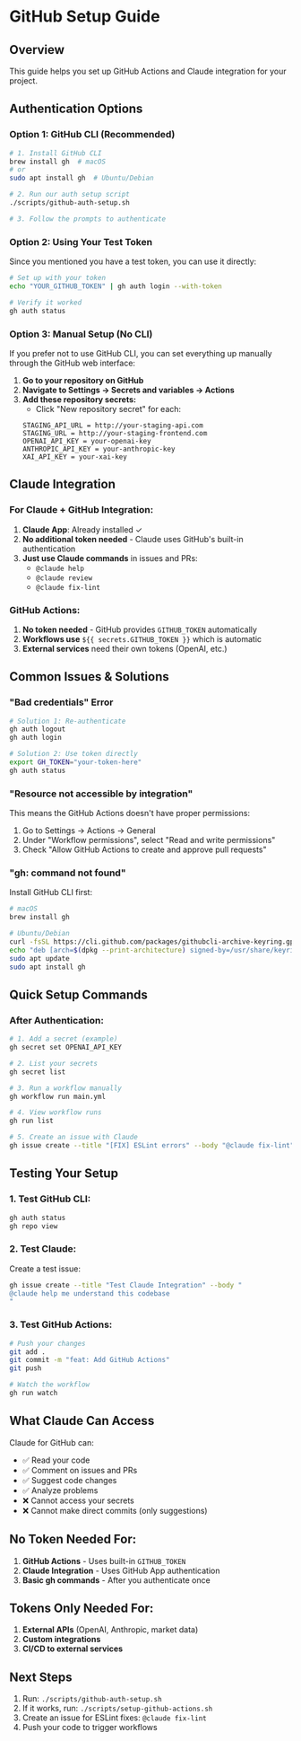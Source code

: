 # GitHub Setup Guide

## Overview
This guide helps you set up GitHub Actions and Claude integration for your project.

## Authentication Options

### Option 1: GitHub CLI (Recommended)
```bash
# 1. Install GitHub CLI
brew install gh  # macOS
# or
sudo apt install gh  # Ubuntu/Debian

# 2. Run our auth setup script
./scripts/github-auth-setup.sh

# 3. Follow the prompts to authenticate
```

### Option 2: Using Your Test Token
Since you mentioned you have a test token, you can use it directly:

```bash
# Set up with your token
echo "YOUR_GITHUB_TOKEN" | gh auth login --with-token

# Verify it worked
gh auth status
```

### Option 3: Manual Setup (No CLI)
If you prefer not to use GitHub CLI, you can set everything up manually through the GitHub web interface:

1. **Go to your repository on GitHub**
2. **Navigate to Settings → Secrets and variables → Actions**
3. **Add these repository secrets:**
   - Click "New repository secret" for each:
   ```
   STAGING_API_URL = http://your-staging-api.com
   STAGING_URL = http://your-staging-frontend.com
   OPENAI_API_KEY = your-openai-key
   ANTHROPIC_API_KEY = your-anthropic-key
   XAI_API_KEY = your-xai-key
   ```

## Claude Integration

### For Claude + GitHub Integration:
1. **Claude App**: Already installed ✓
2. **No additional token needed** - Claude uses GitHub's built-in authentication
3. **Just use Claude commands** in issues and PRs:
   - `@claude help`
   - `@claude review`
   - `@claude fix-lint`

### GitHub Actions:
1. **No token needed** - GitHub provides `GITHUB_TOKEN` automatically
2. **Workflows use** `${{ secrets.GITHUB_TOKEN }}` which is automatic
3. **External services** need their own tokens (OpenAI, etc.)

## Common Issues & Solutions

### "Bad credentials" Error
```bash
# Solution 1: Re-authenticate
gh auth logout
gh auth login

# Solution 2: Use token directly
export GH_TOKEN="your-token-here"
gh auth status
```

### "Resource not accessible by integration"
This means the GitHub Actions doesn't have proper permissions:
1. Go to Settings → Actions → General
2. Under "Workflow permissions", select "Read and write permissions"
3. Check "Allow GitHub Actions to create and approve pull requests"

### "gh: command not found"
Install GitHub CLI first:
```bash
# macOS
brew install gh

# Ubuntu/Debian
curl -fsSL https://cli.github.com/packages/githubcli-archive-keyring.gpg | sudo dd of=/usr/share/keyrings/githubcli-archive-keyring.gpg
echo "deb [arch=$(dpkg --print-architecture) signed-by=/usr/share/keyrings/githubcli-archive-keyring.gpg] https://cli.github.com/packages stable main" | sudo tee /etc/apt/sources.list.d/github-cli.list > /dev/null
sudo apt update
sudo apt install gh
```

## Quick Setup Commands

### After Authentication:
```bash
# 1. Add a secret (example)
gh secret set OPENAI_API_KEY

# 2. List your secrets
gh secret list

# 3. Run a workflow manually
gh workflow run main.yml

# 4. View workflow runs
gh run list

# 5. Create an issue with Claude
gh issue create --title "[FIX] ESLint errors" --body "@claude fix-lint"
```

## Testing Your Setup

### 1. Test GitHub CLI:
```bash
gh auth status
gh repo view
```

### 2. Test Claude:
Create a test issue:
```bash
gh issue create --title "Test Claude Integration" --body "
@claude help me understand this codebase
"
```

### 3. Test GitHub Actions:
```bash
# Push your changes
git add .
git commit -m "feat: Add GitHub Actions"
git push

# Watch the workflow
gh run watch
```

## What Claude Can Access

Claude for GitHub can:
- ✅ Read your code
- ✅ Comment on issues and PRs
- ✅ Suggest code changes
- ✅ Analyze problems
- ❌ Cannot access your secrets
- ❌ Cannot make direct commits (only suggestions)

## No Token Needed For:
1. **GitHub Actions** - Uses built-in `GITHUB_TOKEN`
2. **Claude Integration** - Uses GitHub App authentication
3. **Basic gh commands** - After you authenticate once

## Tokens Only Needed For:
1. **External APIs** (OpenAI, Anthropic, market data)
2. **Custom integrations**
3. **CI/CD to external services**

## Next Steps
1. Run: `./scripts/github-auth-setup.sh`
2. If it works, run: `./scripts/setup-github-actions.sh`
3. Create an issue for ESLint fixes: `@claude fix-lint`
4. Push your code to trigger workflows
